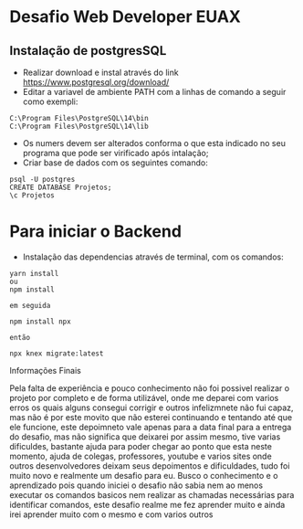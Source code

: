 # Desafio Web Developer EUAX
## Instalação de postgresSQL

- Realizar download e instal   através do link https://www.postgresql.org/download/
- Editar a variavel de ambiente PATH com a linhas de comando a seguir como exempli:

```
C:\Program Files\PostgreSQL\14\bin
C:\Program Files\PostgreSQL\14\lib
```

- Os numers devem ser alterados conforma o que esta indicado no seu programa que pode ser virificado após intalação;
- Criar base de dados com os seguintes comando:

```
psql -U postgres
CREATE DATABASE Projetos;
\c Projetos
```

# Para iniciar o Backend

- Instalação das dependencias através de terminal, com os comandos:

```
yarn install
ou
npm install

em seguida

npm install npx

então

npx knex migrate:latest
```

Informações Finais


Pela falta de experiência e pouco conhecimento não foi possivel realizar o projeto por completo e de forma utilizável, onde me deparei com varios erros os quais alguns consegui corrigir e outros infelizmnete não fui capaz, mas não é por este movito que não esterei continuando e tentando até que ele funcione, este depoimneto vale apenas para a data final para a entrega do desafio, mas não significa que deixarei por assim mesmo, tive varias dificuldes, bastante ajuda para poder chegar ao ponto que esta neste momento, ajuda de colegas, professores, youtube e varios sites onde outros desenvolvedores deixam seus depoimentos e dificuldades, tudo foi muito novo e realmente um desafio para eu. Busco o conhecimento e o aprendizado pois quando iniciei o desafio não sabia nem ao menos executar os comandos basicos nem realizar as chamadas necessárias para identificar comandos, este desafio realme me fez aprender muito e ainda irei aprender muito com o mesmo e com varios outros
